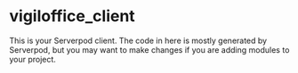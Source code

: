 # vigiloffice_client

This is your Serverpod client. The code in here is mostly generated by
Serverpod, but you may want to make changes if you are adding modules to your
project.
